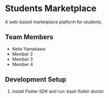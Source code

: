 # Students Marketplace

A web-based marketplace platform for students.

## Team Members

- Keito Yamakawa
- Member 2
- Member 3
- Member 4

## Development Setup

1. Install Flutter SDK and run:
bash
flutter doctor